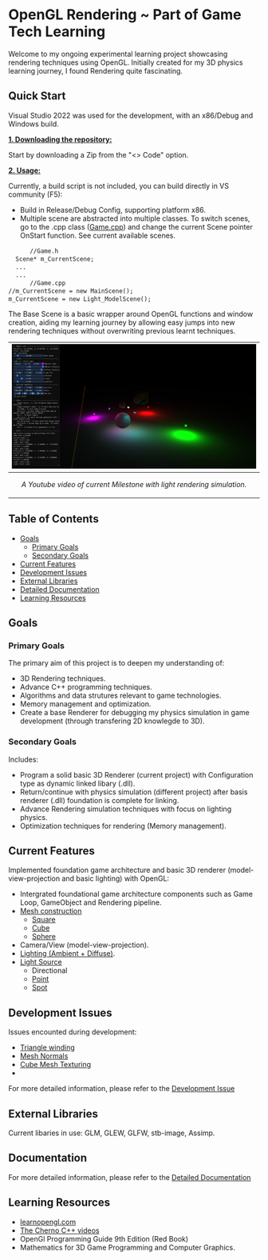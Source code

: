 # OpenGL Rendering ~ Part of Game Tech Learning 

Welcome to my ongoing experimental learning project showcasing rendering techniques using OpenGL. Initially created for my 3D physics learning journey, I found Rendering quite fascinating. 

## Quick Start
Visual Studio 2022 was used for the development, with an x86/Debug and Windows build.

<ins>**1. Downloading the repository:**</ins>

Start by downloading a Zip from the "<> Code" option.

<ins>**2. Usage:**</ins>

Currently, a build script is not included, you can build directly in VS community (F5): 

- Build in Release/Debug Config, supporting platform x86.
- Multiple scene are abstracted into multiple classes. To switch scenes, go to the .cpp class ([Game.cpp](src/Core/Game.cpp)) and change the current Scene pointer OnStart function. See current available scenes.

```
      //Game.h
  Scene* m_CurrentScene;
  ...
  ...
      //Game.cpp
//m_CurrentScene = new MainScene();
m_CurrentScene = new Light_ModelScene();
 ```

The Base Scene is a basic wrapper around OpenGL functions and window creation, aiding my learning journey by allowing easy jumps into new rendering techniques without overwriting previous learnt techniques. 

|<a href="https://www.youtube.com/watch?v=9skO5a-XUGg"><img src = "ReadMe_Docs/Computer Graphics.png"/>|
|:-|
|<p align = "center"> *A Youtube video of current Milestone with light rendering simulation.* </p>|

## Table of Contents
- [Goals](#goals)
  - [Primary Goals](#primary-goals)
  - [Secondary Goals](#secondary-goals)
- [Current Features](#current-features)
- [Development Issues](#development-issues)
- [External Libraries](#external-libraries)
- [Detailed Documentation](ReadMe_Docs/Documentation.md)
- [Learning Resources](#learning-resources)

## Goals
### Primary Goals
The primary aim of this project is to deepen my understanding of: 
-  3D Rendering techniques.
- Advance C++ programming techniques.
- Algorithms and data strutures relevant to game technologies.
- Memory management and optimization.
- Create a base Renderer for debugging my physics simulation in game development (through transfering 2D knowlegde to 3D).
  
### Secondary Goals
Includes:
- Program a solid basic 3D Renderer (current project) with Configuration type as dynamic linked libary (.dll).
- Return/continue with physics simulation (different project) after basis renderer (.dll) foundation is complete for linking.
- Advance Rendering simulation techniques with focus on lighting physics.
- Optimization techniques for rendering (Memory management). 
  

## Current Features
Implemented foundation game architecture and basic 3D renderer (model-view-projection and basic lighting) with OpenGL:
- Intergrated foundational game architecture components such as Game Loop, GameObject and Rendering pipeline.
- [Mesh construction](ReadMe_Docs/Documentation.md#mesh-construction)
  - [Square](ReadMe_Docs/Documentation.md#square-mesh)
  - [Cube](ReadMe_Docs/Documentation.md#cube-mesh)
  - [Sphere](ReadMe_Docs/Documentation.md#sphere-mesh)
- Camera/View (model-view-projection).
- [Lighting (Ambient + Diffuse)](ReadMe_Docs/Documentation.md#lighting).
- [Light Source](ReadMe_Docs/Documentation.md#light-source)
  - Directional
  - [Point](ReadMe_Docs/Documentation.md#point-light)
  - [Spot](ReadMe_Docs/Documentation.md#spot-light)

## Development Issues
Issues encounted during development:
- [Triangle winding](ReadMe_Docs/DevelopmentIssues.md#triangle-winding)
- [Mesh Normals](ReadMe_Docs/DevelopmentIssues.md#mesh-normals)
- [Cube Mesh Texturing](ReadMe_Docs/DevelopmentIssues.md#cube-mesh-texturing)
- 
For more detailed information, please refer to the [Development Issue](ReadMe_Docs/DevelopmentIssues.md)

## External Libraries
Current libaries in use: GLM, GLEW, GLFW, stb-image, Assimp.

  
## Documentation 
For more detailed information, please refer to the [Detailed Documentation](ReadMe_Docs/Documentation.md)

## Learning Resources
- [learnopengl.com](https://learnopengl.com/Getting-started)
- [The Cherno C++ videos](https://www.youtube.com/playlist?list=PLlrATfBNZ98dudnM48yfGUldqGD0S4FFb)
- OpenGl Programming Guide 9th Edition (Red Book)
- Mathematics for 3D Game Programming and Computer Graphics.

